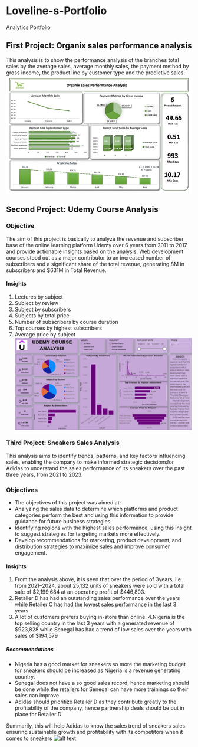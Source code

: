 # Loveline-s-Portfolio
Analytics Portfolio
## First Project:  Organix sales performance analysis
This analysis is to show the performance analysis of the branches total sales by the average sales, average monthly sales, the payment method by gross income, the product line by customer type and the predictive sales.
![alt text](Organix%20Sales%20Analysis.jpg)

## Second Project:   Udemy Course Analysis
### Objective

The aim of this project is basically to analyze the revenue and subscriber base of the online learning platform Udemy over 6 years from 2011 to 2017 and provide actionable insights based on the analysis.
Web development courses stood out as a major contributor to an increased number of subscribers and a significant share of the total revenue, generating 8M in subscribers and $631M in Total Revenue. 


#### Insights
1. Lectures by subject
2. Subject by review
3. Subject by subscribers
4. Subjects by total price
5. Number of subscribers by course duration
6. Top courses by highest subscribers
7. Average price by subject
![alt text](Udemy%20Course%20Analysis.png)


### Third Project:  Sneakers Sales Analysis
This analysis aims to identify trends, patterns, and key factors influencing sales, enabling the company to make informed strategic decisionsfor Adidas to understand the sales performance of its sneakers over the past three years, from 2021 to 2023.

### Objectives
- The objectives of this project was aimed at:
- Analyzing the sales data to determine which platforms and product categories perform the best and using this information to provide guidance for future business strategies.
- Identifying regions with the highest sales performance, using this insight to suggest strategies for targeting markets more effectively.
- Develop recommendations for marketing, product development, and distribution strategies to maximize sales and improve consumer engagement.

#### Insights
1. From the analysis above, it is seen that over the period of 3years, i.e from 2021–2024, about 25,132 units of sneakers were sold with a total sale of $2,199,684 at an operating profit of $446,803.
2. Retailer D has had an outstanding sales performance over the years while Retailer C has had the lowest sales performance in the last 3 years.
3. A lot of customers prefers buying in-store than online.
4.Nigeria is the top selling country in the last 3 years with a generated revenue of $923,828 while Senegal has had a trend of low sales over the years with sales of $194,579

##### Recommendations

- Nigeria has a good market for sneakers so more the marketing budget for sneakers should be increased as Nigeria is a revenue generating country.
- Senegal does not have a so good sales record, hence marketing should be done while the retailers for Senegal can have more trainings so their sales can improve.
- Adidas should prioritize Retailer D as they contribute greatly to the profitability of the company, hence partnership deals should be put in place for Retailer D
  
Summarily, this will help Adidas to know the sales trend of sneakers sales ensuring sustainable growth and profitability with its competitors when it comes to sneakers
![alt text](<img width="647" alt="Dashboard" src="https://github.com/user-attachments/assets/40d63bae-345f-4d38-ad9a-943b6c51f62b">
)

